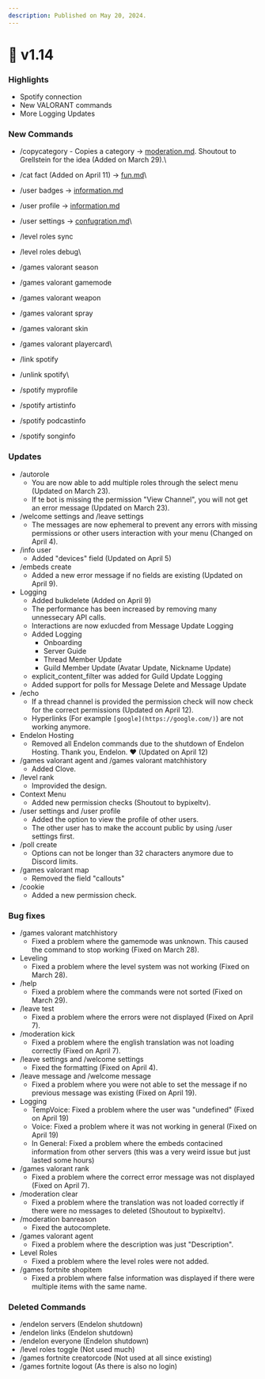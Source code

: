 ```yaml
---
description: Published on May 20, 2024.
---
```


# 📔 v1.14

### Highlights

* Spotify connection
* New VALORANT commands
* More Logging Updates



### New Commands

* /copycategory - Copies a category -> [moderation.md](../our-features/moderation.md "mention"). Shoutout to Grellstein for the idea (Added on March 29).\

* /cat fact (Added on April 11) -> [fun.md](../our-features/fun.md "mention")\

* /user badges -> [information.md](../our-features/information.md "mention")&#x20;
* /user profile -> [information.md](../our-features/information.md "mention")
* /user settings -> [confugration.md](../our-features/confugration.md "mention")\

* /level roles sync
* /level roles debug\

* /games valorant season
* /games valorant gamemode
* /games valorant weapon
* /games valorant spray
* /games valorant skin
* /games valorant playercard\

* /link spotify
* /unlink spotify\

* /spotify myprofile
* /spotify artistinfo
* /spotify podcastinfo
* /spotify songinfo



### Updates

* /autorole
  * You are now able to add multiple roles through the select menu (Updated on March 23).
  * If te bot is missing the permission "View Channel", you will not get an error message (Updated on March 23).
* /welcome settings and /leave settings
  * The messages are now ephemeral to prevent any errors with missing permissions or other users interaction with your menu (Changed on April 4).
* /info user
  * Added "devices" field (Updated on April 5)
* /embeds create
  * Added a new error message if no fields are existing (Updated on April 9).
* Logging
  * Added bulkdelete (Added on April 9)
  * The performance has been increased by removing many unnessecary API calls.
  * Interactions are now exlucded from Message Update Logging
  * Added Logging&#x20;
    * Onboarding
    * Server Guide
    * Thread Member Update
    * Guild Member Update (Avatar Update, Nickname Update)
  * explicit\_content\_filter was added for Guild Update Logging
  * Added support for polls for Message Delete and Message Update
* /echo
  * If a thread channel is provided the permission check will now check for the correct permissions (Updated on April 12).&#x20;
  * Hyperlinks (For example `[google](https://google.com/)`) are not working anymore.
* Endelon Hosting
  * Removed all Endelon commands due to the shutdown of Endelon Hosting. Thank you, Endelon. ♥️ (Updated on April 12)
* /games valorant agent and /games valorant matchhistory
  * Added Clove.
* /level rank
  * Improvided the design.
* Context Menu
  * Added new permission checks (Shoutout to bypixeltv).
* /user settings and /user profile
  * Added the option to view the profile of other users.
  * The other user has to make the account public by using /user settings first.
* /poll create
  * Options can not be longer than 32 characters anymore due to Discord limits.
* /games valorant map
  * Removed the field "callouts"
* /cookie
  * Added a new permission check.

### Bug fixes

* /games valorant matchhistory
  * Fixed a problem where the gamemode was unknown. This caused the command to stop working (Fixed on March 28).
* Leveling
  * Fixed a problem where the level system was not working (Fixed on March 28).
* /help
  * Fixed a problem where the commands were not sorted (Fixed on March 29).
* /leave test
  * Fixed a problem where the errors were not displayed (Fixed on April 7).
* /moderation kick
  * Fixed a problem where the english translation was not loading correctly (Fixed on April 7).
* /leave settings and /welcome settings
  * Fixed the formatting (Fixed on April 4).
* /leave message and /welcome message
  * Fixed a problem where you were not able to set the message if no previous message was existing (Fixed on April 19).
* Logging
  * TempVoice: Fixed a problem where the user was "undefined" (Fixed on April 19)
  * Voice: Fixed a problem where it was not working in general (Fixed on April 19)
  * In General: Fixed a problem where the embeds contacined information from other servers (this was a very weird issue but just lasted some hours)
* /games valorant rank
  * Fixed a problem where the correct error message was not displayed (Fixed on April 7).
* /moderation clear
  * Fixed a problem where the translation was not loaded correctly if there were no messages to deleted (Shoutout to bypixeltv).
* /moderation banreason
  * Fixed the autocomplete.
* /games valorant agent
  * Fixed a problem where the description was just "Description".
* Level Roles
  * Fixed a problem where the level roles were not added.
* /games fortnite shopitem
  * Fixed a problem where false information was displayed if there were multiple items with the same name.

### Deleted Commands

* /endelon servers (Endelon shutdown)
* /endelon links (Endelon shutdown)
* /endelon everyone (Endelon shutdown)
* /level roles toggle (Not used much)
* /games fortnite creatorcode (Not used at all since existing)
* /games fortnite logout (As there is also no login)

